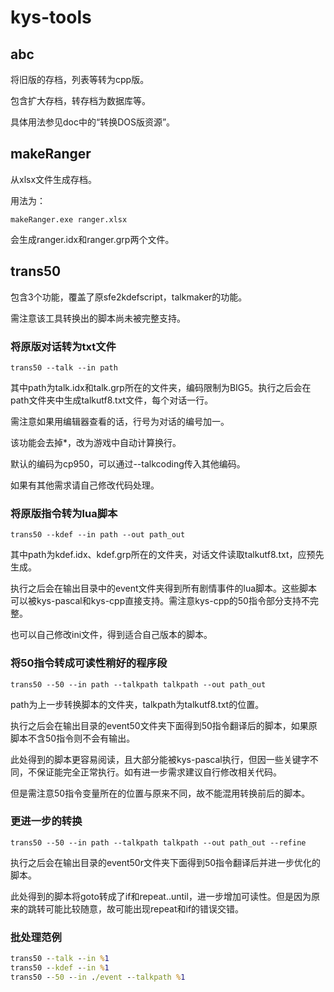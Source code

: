 # kys-tools

## abc

将旧版的存档，列表等转为cpp版。

包含扩大存档，转存档为数据库等。

具体用法参见doc中的“转换DOS版资源”。

## makeRanger

从xlsx文件生成存档。

用法为：
```
makeRanger.exe ranger.xlsx
```
会生成ranger.idx和ranger.grp两个文件。


## trans50

包含3个功能，覆盖了原sfe2kdefscript，talkmaker的功能。

需注意该工具转换出的脚本尚未被完整支持。

### 将原版对话转为txt文件

```
trans50 --talk --in path
```
其中path为talk.idx和talk.grp所在的文件夹，编码限制为BIG5。执行之后会在path文件夹中生成talkutf8.txt文件，每个对话一行。

需注意如果用编辑器查看的话，行号为对话的编号加一。

该功能会去掉*，改为游戏中自动计算换行。

默认的编码为cp950，可以通过--talkcoding传入其他编码。

如果有其他需求请自己修改代码处理。


### 将原版指令转为lua脚本

```
trans50 --kdef --in path --out path_out
```
其中path为kdef.idx、kdef.grp所在的文件夹，对话文件读取talkutf8.txt，应预先生成。

执行之后会在输出目录中的event文件夹得到所有剧情事件的lua脚本。这些脚本可以被kys-pascal和kys-cpp直接支持。需注意kys-cpp的50指令部分支持不完整。

也可以自己修改ini文件，得到适合自己版本的脚本。

### 将50指令转成可读性稍好的程序段

```
trans50 --50 --in path --talkpath talkpath --out path_out
```
path为上一步转换脚本的文件夹，talkpath为talkutf8.txt的位置。

执行之后会在输出目录的event50文件夹下面得到50指令翻译后的脚本，如果原脚本不含50指令则不会有输出。

此处得到的脚本更容易阅读，且大部分能被kys-pascal执行，但因一些关键字不同，不保证能完全正常执行。如有进一步需求建议自行修改相关代码。

但是需注意50指令变量所在的位置与原来不同，故不能混用转换前后的脚本。

### 更进一步的转换

```
trans50 --50 --in path --talkpath talkpath --out path_out --refine
```
执行之后会在输出目录的event50r文件夹下面得到50指令翻译后并进一步优化的脚本。

此处得到的脚本将goto转成了if和repeat..until，进一步增加可读性。但是因为原来的跳转可能比较随意，故可能出现repeat和if的错误交错。

### 批处理范例

```bat
trans50 --talk --in %1
trans50 --kdef --in %1
trans50 --50 --in ./event --talkpath %1
```
